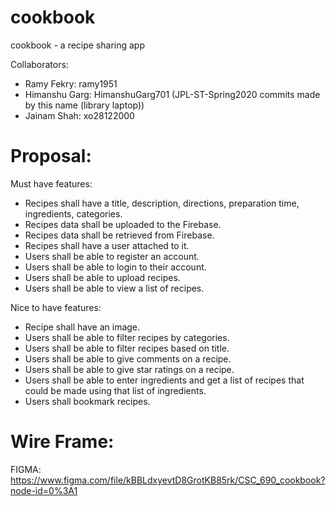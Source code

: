 # cookbook
cookbook - a recipe sharing app


Collaborators:
 - Ramy Fekry: ramy1951
 - Himanshu Garg: HimanshuGarg701 (JPL-ST-Spring2020 commits made by this name (library laptop))
 - Jainam Shah: xo28122000

# Proposal:


Must have features:
 - Recipes shall have a title, description, directions, preparation time, ingredients, categories.
 - Recipes data shall be uploaded to the Firebase.
 - Recipes data shall be retrieved from Firebase.
 - Recipes shall have a user attached to it.
 - Users shall be able to register an account.
 - Users shall be able to login to their account.
 - Users shall be able to upload recipes.
 - Users shall be able to view a list of recipes.


Nice to have features:
 - Recipe shall have an image.
 - Users shall be able to filter recipes by categories.
 - Users shall be able to filter recipes based on title.
 - Users shall be able to give comments on a recipe.
 - Users shall be able to give star ratings on a recipe.
 - Users shall be able to enter ingredients and get a list of recipes that could be made using that list of ingredients.
 - Users shall bookmark recipes.

# Wire Frame: 
FIGMA: https://www.figma.com/file/kBBLdxyevtD8GrotKB85rk/CSC_690_cookbook?node-id=0%3A1
